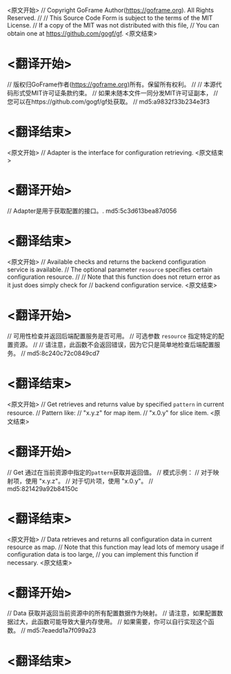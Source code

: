 
<原文开始>
// Copyright GoFrame Author(https://goframe.org). All Rights Reserved.
//
// This Source Code Form is subject to the terms of the MIT License.
// If a copy of the MIT was not distributed with this file,
// You can obtain one at https://github.com/gogf/gf.
<原文结束>

# <翻译开始>
// 版权归GoFrame作者(https://goframe.org)所有。保留所有权利。
//
// 本源代码形式受MIT许可证条款约束。
// 如果未随本文件一同分发MIT许可证副本，
// 您可以在https://github.com/gogf/gf处获取。
// md5:a9832f33b234e3f3
# <翻译结束>


<原文开始>
// Adapter is the interface for configuration retrieving.
<原文结束>

# <翻译开始>
// Adapter是用于获取配置的接口。. md5:5c3d613bea87d056
# <翻译结束>


<原文开始>
	// Available checks and returns the backend configuration service is available.
	// The optional parameter `resource` specifies certain configuration resource.
	//
	// Note that this function does not return error as it just does simply check for
	// backend configuration service.
<原文结束>

# <翻译开始>
// 可用性检查并返回后端配置服务是否可用。
// 可选参数 `resource` 指定特定的配置资源。
// 
// 请注意，此函数不会返回错误，因为它只是简单地检查后端配置服务。
// md5:8c240c72c0849cd7
# <翻译结束>


<原文开始>
	// Get retrieves and returns value by specified `pattern` in current resource.
	// Pattern like:
	// "x.y.z" for map item.
	// "x.0.y" for slice item.
<原文结束>

# <翻译开始>
// Get 通过在当前资源中指定的`pattern`获取并返回值。
// 模式示例：
// 对于映射项，使用 "x.y.z"。
// 对于切片项，使用 "x.0.y"。
// md5:821429a92b84150c
# <翻译结束>


<原文开始>
	// Data retrieves and returns all configuration data in current resource as map.
	// Note that this function may lead lots of memory usage if configuration data is too large,
	// you can implement this function if necessary.
<原文结束>

# <翻译开始>
// Data 获取并返回当前资源中的所有配置数据作为映射。
// 请注意，如果配置数据过大，此函数可能导致大量内存使用。
// 如果需要，你可以自行实现这个函数。
// md5:7eaedd1a7f099a23
# <翻译结束>

